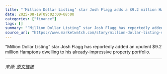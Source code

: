 ```yaml
---
title: "‘Million Dollar Listing’ star Josh Flagg adds a $9.2 million Hamptons home to his growing real-estate portfolio"
date: 2025-08-19T09:02:00+08:00
categories: ["finance"]
tags: []
summary: "“Million Dollar Listing” star Josh Flagg has reportedly added an opulent $9.2 million Hamptons dwelling to his already-impressive property portfolio."
source_url: "https://www.marketwatch.com/story/million-dollar-listing-star-josh-flagg-adds-a-9-2-million-hamptons-home-to-his-growing-real-estate-portfolio-218454f8?mod=mw_rss_topstories"
---
```


“Million Dollar Listing” star Josh Flagg has reportedly added an opulent $9.2 million Hamptons dwelling to his already-impressive property portfolio.

---

*来源: [原文链接](https://www.marketwatch.com/story/million-dollar-listing-star-josh-flagg-adds-a-9-2-million-hamptons-home-to-his-growing-real-estate-portfolio-218454f8?mod=mw_rss_topstories)*
